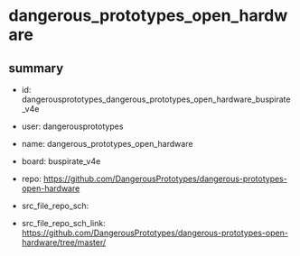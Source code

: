 # dangerous_prototypes_open_hardware
 
## summary 
* id: dangerousprototypes_dangerous_prototypes_open_hardware_buspirate_v4e
* user: dangerousprototypes
* name: dangerous_prototypes_open_hardware
* board: buspirate_v4e
* repo: https://github.com/DangerousPrototypes/dangerous-prototypes-open-hardware



* src_file_repo_sch: 
* src_file_repo_sch_link: https://github.com/DangerousPrototypes/dangerous-prototypes-open-hardware/tree/master/






